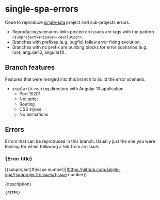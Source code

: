 # single-spa-errors

Code to reproduce [single-spa](https://github.com/single-spa) project and sub-projects errors.

* Reproducing scenarios links posted on issues are tags with the pattern
  `<subproject>#<issue>-<evolution>`.
* Branches with prefixes (e.g. bugfix) follow error fixing evolution.
* Branches with no prefix are building blocks for error scenarios (e.g. root, angular10, angular11).


## Branch features

Features that were merged into this branch to build the error scenario.

* `angular10-routing` directory with Angular 10 application
  * Port 10201
  * Not strict
  * Routing
  * CSS styles
  * No animations


## Errors

Errors that can be reproduced in this branch. Usually just the one you were looking for when
following a link from an issue.

### {Error title}

[{subproject}#{issue number}](https://github.com/single-spa/{subproject}/issues/{issue number})

{description}

```bash
{STEPS}
```
